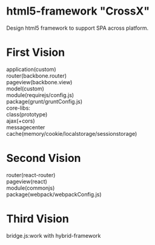 # html5-framework  "CrossX"
Design html5 framework to support SPA across platform.  

# First Vision  
application(custom)  
router(backbone.router)  
pageview(backbone.view)  
model(custom)  
module(requirejs/config.js)  
package(grunt/gruntConfig.js)  
core-libs:  
class(prototype)  
ajax(+cors)  
messagecenter  
cache(memory/cookie/localstorage/sessionstorage)  

# Second Vision  
router(react-router)  
pageview(react)  
module(commonjs)  
package(webpack/webpackConfig.js)  

# Third Vision  
bridge.js:work with hybrid-framework  

